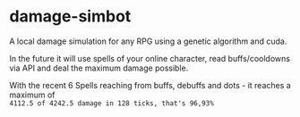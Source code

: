 # damage-simbot
A local damage simulation for any RPG using a genetic algorithm and cuda.

In the future it will use spells of your online character, read buffs/cooldowns via API and deal the maximum damage possible.

With the recent 6 Spells reaching from buffs, debuffs and dots - it reaches a maximum of  
`4112.5 of 4242.5 damage in 128 ticks, that's 96,93%`
